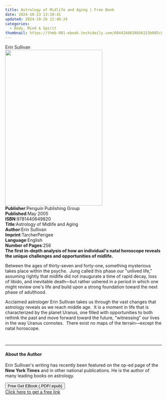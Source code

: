 ```yaml
---
title: Astrology of Midlife and Aging | Free Book
date: 2024-10-23 13:10:41
updated: 2024-10-26 11:48:24
categories:
  - Body, Mind & Spirit
thumbnail: https://thmb-001-ebook.techidaily.com/604424d638b56153b005c830a17129d277fca4fa5fa1757216deb37830d74f75.jpg
---
```

<main id="book-container">
  <div class="flex flex-col">
    <div class="book-brief flex-1 py-6 px-4 sm:p-6 md:py-10 md:px-8">
      <!-- brief-->
      <div class="book-brief-main">Erin Sullivan</div>
    </div>
    <div
      class="book-meta-info flex-1 grid gap-4 col-start-1 col-end-3 row-start-1 sm:mb-6 sm:grid-cols-4 lg:gap-6 lg:col-start-2 lg:row-end-6 lg:row-span-6 lg:mb-0"
    >
      <div
        class="book-meta-info-left place-content-center mt-4 p-4 text-sm leading-6 col-start-2 col-span-2 dark:text-slate-400"
      >
        <img
          class="w-full h-500 object-cover rounded-lg sm:h-255 sm:col-span-2 lg:col-span-full"
          src="https://img-001-ebook.techidaily.com/05ddba37cc19a6b272e4d215b0f80e0db0f1f2f8d71494107db9d7371355a0dc.jpg"
          alt=""
          width="312"
          height="500"
        />
      </div>
      <div
        class="book-meta-info-right mt-2 col-start-1 row-start-2 col-span-3 self-center"
      >
        <!-- meta data  -->
        <div class="flex flex-col px-4 md:px-8">
          <div class="flex-1">
            <strong>Publisher</strong>:<span class="px-2"
              >Penguin Publishing Group</span
            >
          </div>
          <div class="flex-1">
            <strong>Published</strong>:<span class="px-2">May 2005</span>
          </div>
          <div class="flex-1">
            <strong>ISBN</strong>:<span class="px-2">9781440649820</span>
          </div>
          <div class="flex-1">
            <strong>Title</strong>:<span class="px-2"
              >Astrology of Midlife and Aging</span
            >
          </div>
          <div class="flex-1">
            <strong>Author</strong>:<span class="px-2">Erin Sullivan</span>
          </div>
          <div class="flex-1">
            <strong>Imprint</strong>:<span class="px-2">TarcherPerigee</span>
          </div>
          <div class="flex-1">
            <strong>Language</strong>:<span class="px-2">English</span>
          </div>
          <div class="flex-1">
            <strong>Number of Pages</strong>:<span class="px-2">256</span>
          </div>
        </div>
      </div>
    </div>
    <div class="book-description flex-1 py-6 px-4 sm:p-6 md:py-10 md:px-8">
      <div class="book-description-main">
        <div accordion-content="" id="description">
          <b
            >The first in-depth analysis of how an individual's natal horoscope
            reveals the unique challenges and opportunities of midlife.</b
          >
          <p>
            Between the ages of thirty-seven and forty-one, something mysterious
            takes place within the psyche.&nbsp; Jung called this phase our
            "unlived life," assuming rightly that midlife did not inaugurate a
            time of rapid decay, loss of libido, and inevitable death—but rather
            ushered in a period in which one might review one's life and build
            upon a strong foundation toward the next phase of adulthood.
          </p>
          <p>
            Acclaimed astrologer Erin Sullivan takes us through the vast changes
            that astrology reveals as we reach middle age.&nbsp; It is a moment
            in life that is characterized by the planet Uranus, one filled with
            opportunities to both rethink the past and move forward toward the
            future, "witnessing" our lives in the way Uranus connotes.&nbsp;
            There exist no maps of the terrain—except the natal horoscope.
          </p>
          <p>&nbsp;</p>
        </div>
      </div>
    </div>
    <div class="book-excerpts flex-1 py-6 px-4 sm:p-6 md:py-10 md:px-8">
      <!-- excerpts-->
      <div class="book-excerpts-main">
        <hr />
        <h4 class="placeholder placeholder-heading">
          <span>About the Author</span>
        </h4>
        <p>
          Erin Sullivan's writing has recently been featured on the op-ed page
          of the <b>New York Times</b> and in other national publications. He is
          the author of many leading books on astrology.
        </p>
      </div>
    </div>
    <div
      class="book-about-author flex-1 py-6 px-4 sm:p-6 md:py-10 md:px-8"
    ></div>
    <div class="book-free-get flex-1 py-6 px-4 sm:p-6 md:py-10 md:px-8">
      <button
        id="btn-free-get"
        class="bg-blue-500 hover:bg-blue-700 text-white font-bold py-2 px-4 rounded"
      >
        Free Get EBook (.PDF/.epub)
      </button>
      <div id="countdown-display" class="px-2 text-lg mt-2"></div>
      <a
        id="free-link"
        class="hidden bg-blue-500 hover:bg-blue-700 text-white font-bold py-2 px-4 rounded"
        href="https://www.ebooks.com/en-us/book/363831/astrology-of-midlife-and-aging/erin-sullivan/"
        target="_blank"
        >Click here to get a free link</a
      >
    </div>
    <script>
      let countdownTime = 0;
      let countdownInterval = null;
      document
        .getElementById('btn-free-get')
        .addEventListener('click', startCountdown);
      function startCountdown() {
        countdownTime = new Date().getTime() + 60000 * 3;
        countdownInterval = setInterval(updateCountdown, 1000);
        document.getElementById('btn-free-get').disabled = true;
        document
          .getElementById('btn-free-get')
          .classList.add('bg-gray-500', 'cursor-not-allowed');
      }
      function updateCountdown() {
        let currentTime = new Date().getTime();
        let timeLeft = countdownTime - currentTime;
        let secondsLeft = Math.floor(timeLeft / 1000);
        document.getElementById('countdown-display').innerHTML =
          `Remaining time: ${secondsLeft} seconds.`;
        if (secondsLeft <= 0) {
          clearInterval(countdownInterval);
          document.getElementById('btn-free-get').classList.add('hidden');
          document.getElementById('free-link').classList.remove('hidden');
          document.getElementById('countdown-display').innerHTML = '';
        }
      }
    </script>
  </div>
</main>
